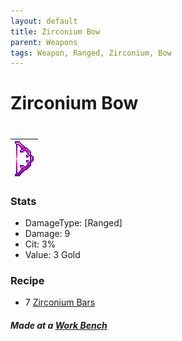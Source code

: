 ```yaml
---
layout: default
title: Zirconium Bow
parent: Weapons
tags: Weapon, Ranged, Zirconium, Bow
---
```


# Zirconium Bow
#
| ![Icon](https://raw.githubusercontent.com/RickLugtigheid/SupernovaMod/main/Items/Weapons/PreHardmode/ZirconiumBow.png) |
| ------ |

### Stats
- DamageType: [Ranged]
- Damage: 9
- Cit: 3%
- Value: 3 Gold

### Recipe
- 7 [Zirconium Bars](https://ricklugtigheid.github.io/SupernovaMod/docs/items/materials/zirconium_bar)

##### Made at a [Work Bench](https://terraria.fandom.com/wiki/Work_Benches)